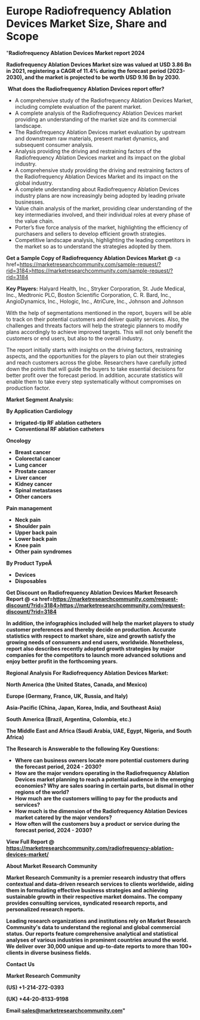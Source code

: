 # Europe Radiofrequency Ablation Devices Market Size, Share and Scope
"<strong>Radiofrequency Ablation Devices Market report 2024</strong>

<strong>Radiofrequency Ablation Devices Market size was valued at USD 3.86 Bn in 2021, registering a CAGR of 11.4% during the forecast period (2023-2030), and the market is projected to be worth USD 9.16 Bn by 2030.</strong>

 <strong><b>What does the Radiofrequency Ablation Devices report offer?</b></strong>
<ul>
  <li>A comprehensive study of the Radiofrequency Ablation Devices Market, including complete evaluation of the parent market.</li>
  <li>A complete analysis of the Radiofrequency Ablation Devices market providing an understanding of the market size and its commercial landscape.</li>
  <li>The Radiofrequency Ablation Devices market evaluation by upstream and downstream raw materials, present market dynamics, and subsequent consumer analysis.</li>
  <li>Analysis providing the driving and restraining factors of the Radiofrequency Ablation Devices market and its impact on the global industry.</li>
  <li>A comprehensive study providing the driving and restraining factors of the Radiofrequency Ablation Devices Market and its impact on the global industry.</li>
  <li>A complete understanding about Radiofrequency Ablation Devices industry plans are now increasingly being adopted by leading private businesses.</li>
  <li>Value chain analysis of the market, providing clear understanding of the key intermediaries involved, and their individual roles at every phase of the value chain.</li>
  <li>Porter’s five force analysis of the market, highlighting the efficiency of purchasers and sellers to develop efficient growth strategies.</li>
  <li>Competitive landscape analysis, highlighting the leading competitors in the market so as to understand the strategies adopted by them.</li>
</ul>

<strong>Get a Sample Copy of Radiofrequency Ablation Devices Market @ </strong><a href=https://marketresearchcommunity.com/sample-request/?rid=3184><u>https://marketresearchcommunity.com/sample-request/?rid=3184</u></a>

<strong>Key Players:</strong> 
Halyard Health, Inc., Stryker Corporation, St. Jude Medical, Inc., Medtronic PLC, Boston Scientific Corporation, C. R. Bard, Inc., AngioDynamics, Inc., Hologic, Inc., AtriCure, Inc., Johnson and Johnson

With the help of segmentations mentioned in the report, buyers will be able to track on their potential customers and deliver quality services. Also, the challenges and threats factors will help the strategic planners to modify plans accordingly to achieve improved targets. This will not only benefit the customers or end users, but also to the overall industry.

The report initially starts with insights on the driving factors, restraining aspects, and the opportunities for the players to plan out their strategies and reach customers across the globe. Researchers have carefully jotted down the points that will guide the buyers to take essential decisions for better profit over the forecast period. In addition, accurate statistics will enable them to take every step systematically without compromises on production factor.

<strong>Market Segment Analysis:</strong>


<strong><strong>By Application</strong></h4>
Cardiology
<ul>
 	<li>Irrigated-tip RF ablation catheters</li>
 	<li>Conventional RF ablation catheters</li>
</ul>
Oncology
<ul>
 	<li>Breast cancer</li>
 	<li>Colorectal cancer</li>
 	<li>Lung cancer</li>
 	<li>Prostate cancer</li>
 	<li>Liver cancer</li>
 	<li>Kidney cancer</li>
 	<li>Spinal metastases</li>
 	<li>Other cancers</li>
</ul>
Pain management
<ul>
 	<li>Neck pain</li>
 	<li>Shoulder pain</li>
 	<li>Upper back pain</li>
 	<li>Lower back pain</li>
 	<li>Knee pain</li>
 	<li>Other pain syndromes</li>
</ul>
<strong><strong>By Product TypeÂ  </strong></h4>
<ul>
 	<li>Devices</li>
 	<li>Disposables</li>
</ul>

<strong>Get Discount on Radiofrequency Ablation Devices Market Research Report @ </b></strong><a href=https://marketresearchcommunity.com/request-discount/?rid=3184><u>https://marketresearchcommunity.com/request-discount/?rid=3184</u></a>

In addition, the infographics included will help the market players to study customer preferences and thereby decide on production. Accurate statistics with respect to market share, size and growth satisfy the growing needs of consumers and end users, worldwide. Nonetheless, report also describes recently adopted growth strategies by major companies for the competitors to launch more advanced solutions and enjoy better profit in the forthcoming years.

<strong>Regional Analysis For Radiofrequency Ablation Devices Market:</strong>

<strong>North America</strong> (the United States, Canada, and Mexico)

<strong>Europe</strong> (Germany, France, UK, Russia, and Italy)

<strong>Asia-Pacific</strong> (China, Japan, Korea, India, and Southeast Asia)

<strong>South America</strong> (Brazil, Argentina, Colombia, etc.)

<strong>The Middle East and Africa</strong> (Saudi Arabia, UAE, Egypt, Nigeria, and South Africa)

<strong>The Research is Answerable to the following Key Questions:</strong>
<ul>
 	<li>Where can business owners locate more potential customers during the forecast period, 2024 - 2030?</li>
 	<li>How are the major vendors operating in the Radiofrequency Ablation Devices market planning to reach a potential audience in the emerging economies? Why are sales soaring in certain parts, but dismal in other regions of the world?</li>
 	<li>How much are the customers willing to pay for the products and services?</li>
 	<li>How much is the dimension of the Radiofrequency Ablation Devices market catered by the major vendors?</li>
 	<li>How often will the customers buy a product or service during the forecast period, 2024 - 2030?</li>
</ul>

<strong>View Full Report @</strong> <a href=https://marketresearchcommunity.com/radiofrequency-ablation-devices-market/>https://marketresearchcommunity.com/radiofrequency-ablation-devices-market/</a>

<strong>About Market Research Community</strong>

Market Research Community is a premier research industry that offers contextual and data-driven research services to clients worldwide, aiding them in formulating effective business strategies and achieving sustainable growth in their respective market domains. The company provides consulting services, syndicated research reports, and personalized research reports.

Leading research organizations and institutions rely on Market Research Community's data to understand the regional and global commercial status. Our reports feature comprehensive analytical and statistical analyses of various industries in prominent countries around the world. We deliver over 30,000 unique and up-to-date reports to more than 100+ clients in diverse business fields.

<strong>Contact Us</strong>

<strong>Market Research Community</strong>

(US) +1-214-272-0393

(UK) +44-20-8133-9198

<strong>Email:</strong>sales@marketresearchcommunity.com"

